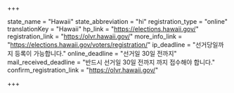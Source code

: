 +++

state_name = "Hawaii"
state_abbreviation = "hi"
registration_type = "online"
translationKey = "Hawaii"
hp_link = "https://elections.hawaii.gov/"
registration_link = "https://olvr.hawaii.gov/"
more_info_link = "https://elections.hawaii.gov/voters/registration/"
ip_deadline = "선거당일까지 등록이 가능합니다."
online_deadline = "선거일 30일 전까지"
mail_received_deadline = "반드시 선거일 30일 전까지 까지 접수해야 합니다."
confirm_registration_link = "https://olvr.hawaii.gov/"

+++